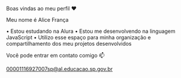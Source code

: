 Boas vindas ao meu perfil ❤️

Meu nome é Alice França 

• Estou estudando na Alura
• Estou me desenvolvendo na linguagem JavaScript
• Utilizo esse espaço para minha organização e compartilhamento dos meu projetos desenvolvidos

Você pode entrar em contato comigo 📫

00001116927007sp@al.educacao.sp.gov.br

